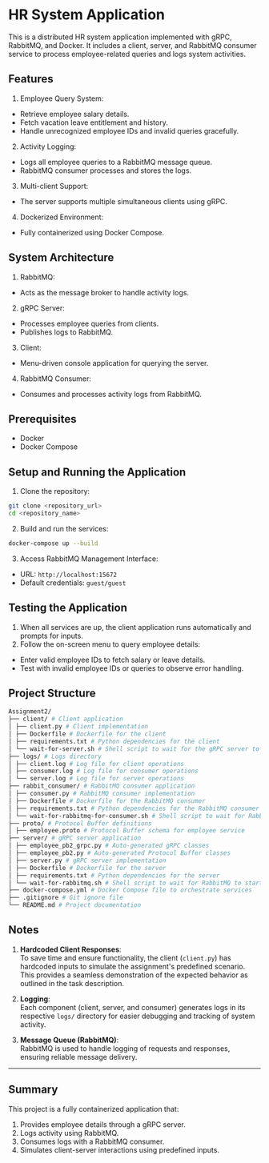 # HR System Application

This is a distributed HR system application implemented with gRPC, RabbitMQ, and Docker. It includes a client, server, and RabbitMQ consumer service to process employee-related queries and logs system activities.

## Features

1. Employee Query System:
  * Retrieve employee salary details.
  * Fetch vacation leave entitlement and history.
  * Handle unrecognized employee IDs and invalid queries gracefully.

2. Activity Logging:
  * Logs all employee queries to a RabbitMQ message queue.
  * RabbitMQ consumer processes and stores the logs.

3. Multi-client Support:
  * The server supports multiple simultaneous clients using gRPC.

4. Dockerized Environment:
  * Fully containerized using Docker Compose.

## System Architecture

1. RabbitMQ:
  * Acts as the message broker to handle activity logs.

2. gRPC Server:
  * Processes employee queries from clients.
  * Publishes logs to RabbitMQ.

3. Client:
  * Menu-driven console application for querying the server.

4. RabbitMQ Consumer:
  * Consumes and processes activity logs from RabbitMQ.

## Prerequisites

  * Docker
  * Docker Compose

## Setup and Running the Application
  
1. Clone the repository:
```bash
git clone <repository_url>
cd <repository_name>
```

2. Build and run the services:
```bash
docker-compose up --build
```

3. Access RabbitMQ Management Interface:

  * URL: ``http://localhost:15672``
  * Default credentials: ``guest/guest``

## Testing the Application

1. When all services are up, the client application runs automatically and prompts for inputs.
2. Follow the on-screen menu to query employee details:
  * Enter valid employee IDs to fetch salary or leave details.
  * Test with invalid employee IDs or queries to observe error handling.

## Project Structure

```bash
Assignment2/ 
├── client/ # Client application 
│ ├── client.py # Client implementation 
│ ├── Dockerfile # Dockerfile for the client 
│ ├── requirements.txt # Python dependencies for the client 
│ └── wait-for-server.sh # Shell script to wait for the gRPC server to start 
├── logs/ # Logs directory 
│ ├── client.log # Log file for client operations 
│ ├── consumer.log # Log file for consumer operations
│ └── server.log # Log file for server operations
├── rabbit_consumer/ # RabbitMQ consumer application 
│ ├── consumer.py # RabbitMQ consumer implementation 
│ ├── Dockerfile # Dockerfile for the RabbitMQ consumer 
│ ├── requirements.txt # Python dependencies for the RabbitMQ consumer 
│ └── wait-for-rabbitmq-for-consumer.sh # Shell script to wait for RabbitMQ to start 
├── proto/ # Protocol Buffer definitions 
│ ├── employee.proto # Protocol Buffer schema for employee service 
├── server/ # gRPC server application 
│ ├── employee_pb2_grpc.py # Auto-generated gRPC classes 
│ ├── employee_pb2.py # Auto-generated Protocol Buffer classes 
│ ├── server.py # gRPC server implementation 
│ ├── Dockerfile # Dockerfile for the server 
│ ├── requirements.txt # Python dependencies for the server 
│ └── wait-for-rabbitmq.sh # Shell script to wait for RabbitMQ to start 
├── docker-compose.yml # Docker Compose file to orchestrate services 
├── .gitignore # Git ignore file 
└── README.md # Project documentation
```

## Notes
1. **Hardcoded Client Responses**:  
   To save time and ensure functionality, the client (`client.py`) has hardcoded inputs to simulate the assignment's predefined scenario. This provides a seamless demonstration of the expected behavior as outlined in the task description.

2. **Logging**:  
   Each component (client, server, and consumer) generates logs in its respective `logs/` directory for easier debugging and tracking of system activity.

3. **Message Queue (RabbitMQ)**:  
   RabbitMQ is used to handle logging of requests and responses, ensuring reliable message delivery.

---

## Summary
This project is a fully containerized application that:
1. Provides employee details through a gRPC server.
2. Logs activity using RabbitMQ.
3. Consumes logs with a RabbitMQ consumer.
4. Simulates client-server interactions using predefined inputs.